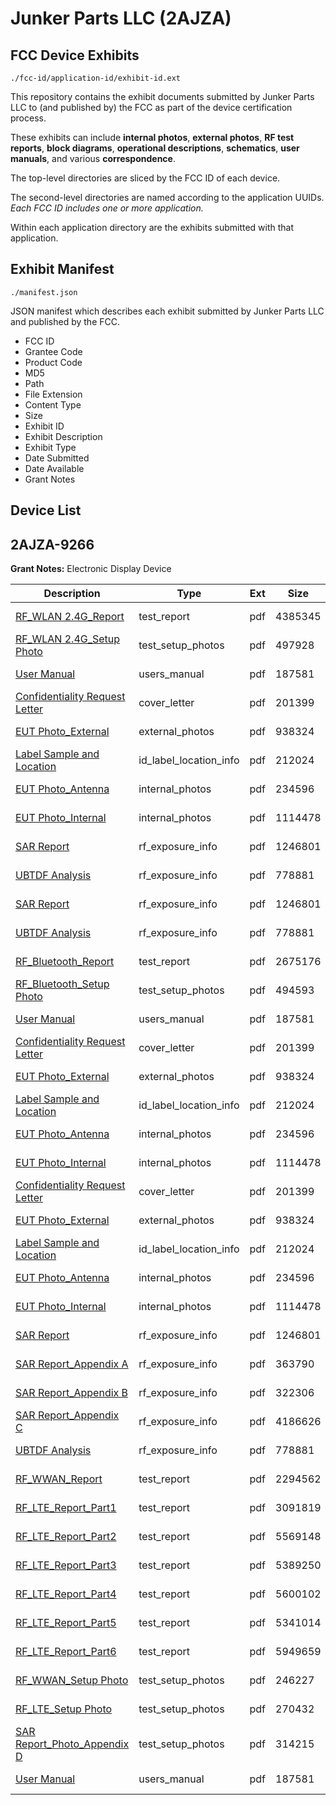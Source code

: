 # Junker Parts LLC (2AJZA)
## FCC Device Exhibits

```
./fcc-id/application-id/exhibit-id.ext
```

This repository contains the exhibit documents submitted by Junker Parts LLC to (and published by) the FCC as part of the device certification process.

These exhibits can include **internal photos**, **external photos**, **RF test reports**, **block diagrams**, **operational descriptions**, **schematics**, **user manuals**, and various **correspondence**.

The top-level directories are sliced by the FCC ID of each device.

The second-level directories are named according to the application UUIDs. *Each FCC ID includes one or more application.*

Within each application directory are the exhibits submitted with that application. 

## Exhibit Manifest

```
./manifest.json
```

JSON manifest which describes each exhibit submitted by Junker Parts LLC and published by the FCC.

- FCC ID
- Grantee Code
- Product Code
- MD5
- Path
- File Extension
- Content Type
- Size
- Exhibit ID
- Exhibit Description
- Exhibit Type
- Date Submitted
- Date Available
- Grant Notes

## Device List
## 2AJZA-9266
**Grant Notes:** Electronic Display Device

| Description | Type | Ext | Size | Submitted | Available |
| ----------- | ---- | --- | ---- | --------- | --------- |
| [RF_WLAN 2.4G_Report](2AJZA-9266/53753290cd04fff6f520812d98f317f8/4005551.pdf) | test_report | pdf | 4385345 | 2018-09-14 | 2018-10-16 |
| [RF_WLAN 2.4G_Setup Photo](2AJZA-9266/53753290cd04fff6f520812d98f317f8/4005547.pdf) | test_setup_photos | pdf | 497928 | 2018-09-14 | 2019-04-14 |
| [User Manual](2AJZA-9266/53753290cd04fff6f520812d98f317f8/4005533.pdf) | users_manual | pdf | 187581 | 2018-09-14 | 2019-04-14 |
| [Confidentiality Request Letter](2AJZA-9266/53753290cd04fff6f520812d98f317f8/4005534.pdf) | cover_letter | pdf | 201399 | 2018-09-14 | 2018-10-16 |
| [EUT Photo_External](2AJZA-9266/53753290cd04fff6f520812d98f317f8/4005530.pdf) | external_photos | pdf | 938324 | 2018-09-14 | 2019-04-14 |
| [Label Sample and Location](2AJZA-9266/53753290cd04fff6f520812d98f317f8/4005535.pdf) | id_label_location_info | pdf | 212024 | 2018-09-14 | 2018-10-16 |
| [EUT Photo_Antenna](2AJZA-9266/53753290cd04fff6f520812d98f317f8/4005529.pdf) | internal_photos | pdf | 234596 | 2018-09-14 | 2019-04-14 |
| [EUT Photo_Internal](2AJZA-9266/53753290cd04fff6f520812d98f317f8/4005531.pdf) | internal_photos | pdf | 1114478 | 2018-09-14 | 2019-04-14 |
| [SAR Report](2AJZA-9266/53753290cd04fff6f520812d98f317f8/4005537.pdf) | rf_exposure_info | pdf | 1246801 | 2018-09-14 | 2018-10-16 |
| [UBTDF Analysis](2AJZA-9266/53753290cd04fff6f520812d98f317f8/4005538.pdf) | rf_exposure_info | pdf | 778881 | 2018-09-14 | 2018-10-16 |
| [SAR Report](2AJZA-9266/4ec106842289f4681d7eacac8415c7db/4005537.pdf) | rf_exposure_info | pdf | 1246801 | 2018-09-14 | 2018-10-16 |
| [UBTDF Analysis](2AJZA-9266/4ec106842289f4681d7eacac8415c7db/4005538.pdf) | rf_exposure_info | pdf | 778881 | 2018-09-14 | 2018-10-16 |
| [RF_Bluetooth_Report](2AJZA-9266/4ec106842289f4681d7eacac8415c7db/4005536.pdf) | test_report | pdf | 2675176 | 2018-09-14 | 2018-10-16 |
| [RF_Bluetooth_Setup Photo](2AJZA-9266/4ec106842289f4681d7eacac8415c7db/4005532.pdf) | test_setup_photos | pdf | 494593 | 2018-09-14 | 2019-04-14 |
| [User Manual](2AJZA-9266/4ec106842289f4681d7eacac8415c7db/4005533.pdf) | users_manual | pdf | 187581 | 2018-09-14 | 2019-04-14 |
| [Confidentiality Request Letter](2AJZA-9266/4ec106842289f4681d7eacac8415c7db/4005534.pdf) | cover_letter | pdf | 201399 | 2018-09-14 | 2018-10-16 |
| [EUT Photo_External](2AJZA-9266/4ec106842289f4681d7eacac8415c7db/4005530.pdf) | external_photos | pdf | 938324 | 2018-09-14 | 2019-04-14 |
| [Label Sample and Location](2AJZA-9266/4ec106842289f4681d7eacac8415c7db/4005535.pdf) | id_label_location_info | pdf | 212024 | 2018-09-14 | 2018-10-16 |
| [EUT Photo_Antenna](2AJZA-9266/4ec106842289f4681d7eacac8415c7db/4005529.pdf) | internal_photos | pdf | 234596 | 2018-09-14 | 2019-04-14 |
| [EUT Photo_Internal](2AJZA-9266/4ec106842289f4681d7eacac8415c7db/4005531.pdf) | internal_photos | pdf | 1114478 | 2018-09-14 | 2019-04-14 |
| [Confidentiality Request Letter](2AJZA-9266/fb81c1bb44b1155db0265cf70813aed3/4005534.pdf) | cover_letter | pdf | 201399 | 2018-09-14 | 2018-10-16 |
| [EUT Photo_External](2AJZA-9266/fb81c1bb44b1155db0265cf70813aed3/4005530.pdf) | external_photos | pdf | 938324 | 2018-09-14 | 2019-04-14 |
| [Label Sample and Location](2AJZA-9266/fb81c1bb44b1155db0265cf70813aed3/4005535.pdf) | id_label_location_info | pdf | 212024 | 2018-09-14 | 2018-10-16 |
| [EUT Photo_Antenna](2AJZA-9266/fb81c1bb44b1155db0265cf70813aed3/4005529.pdf) | internal_photos | pdf | 234596 | 2018-09-14 | 2019-04-14 |
| [EUT Photo_Internal](2AJZA-9266/fb81c1bb44b1155db0265cf70813aed3/4005531.pdf) | internal_photos | pdf | 1114478 | 2018-09-14 | 2019-04-14 |
| [SAR Report](2AJZA-9266/fb81c1bb44b1155db0265cf70813aed3/4005537.pdf) | rf_exposure_info | pdf | 1246801 | 2018-09-14 | 2018-10-16 |
| [SAR Report_Appendix A](2AJZA-9266/fb81c1bb44b1155db0265cf70813aed3/4005613.pdf) | rf_exposure_info | pdf | 363790 | 2018-09-14 | 2018-10-16 |
| [SAR Report_Appendix B](2AJZA-9266/fb81c1bb44b1155db0265cf70813aed3/4005614.pdf) | rf_exposure_info | pdf | 322306 | 2018-09-14 | 2018-10-16 |
| [SAR Report_Appendix C](2AJZA-9266/fb81c1bb44b1155db0265cf70813aed3/4005615.pdf) | rf_exposure_info | pdf | 4186626 | 2018-09-14 | 2018-10-16 |
| [UBTDF Analysis](2AJZA-9266/fb81c1bb44b1155db0265cf70813aed3/4005538.pdf) | rf_exposure_info | pdf | 778881 | 2018-09-14 | 2018-10-16 |
| [RF_WWAN_Report](2AJZA-9266/fb81c1bb44b1155db0265cf70813aed3/4005592.pdf) | test_report | pdf | 2294562 | 2018-09-14 | 2018-10-16 |
| [RF_LTE_Report_Part1](2AJZA-9266/fb81c1bb44b1155db0265cf70813aed3/4005593.pdf) | test_report | pdf | 3091819 | 2018-09-14 | 2018-10-16 |
| [RF_LTE_Report_Part2](2AJZA-9266/fb81c1bb44b1155db0265cf70813aed3/4005594.pdf) | test_report | pdf | 5569148 | 2018-09-14 | 2018-10-16 |
| [RF_LTE_Report_Part3](2AJZA-9266/fb81c1bb44b1155db0265cf70813aed3/4005595.pdf) | test_report | pdf | 5389250 | 2018-09-14 | 2018-10-16 |
| [RF_LTE_Report_Part4](2AJZA-9266/fb81c1bb44b1155db0265cf70813aed3/4005596.pdf) | test_report | pdf | 5600102 | 2018-09-14 | 2018-10-16 |
| [RF_LTE_Report_Part5](2AJZA-9266/fb81c1bb44b1155db0265cf70813aed3/4005597.pdf) | test_report | pdf | 5341014 | 2018-09-14 | 2018-10-16 |
| [RF_LTE_Report_Part6](2AJZA-9266/fb81c1bb44b1155db0265cf70813aed3/4005598.pdf) | test_report | pdf | 5949659 | 2018-09-14 | 2018-10-16 |
| [RF_WWAN_Setup Photo](2AJZA-9266/fb81c1bb44b1155db0265cf70813aed3/4005574.pdf) | test_setup_photos | pdf | 246227 | 2018-09-14 | 2019-04-14 |
| [RF_LTE_Setup Photo](2AJZA-9266/fb81c1bb44b1155db0265cf70813aed3/4005575.pdf) | test_setup_photos | pdf | 270432 | 2018-09-14 | 2019-04-14 |
| [SAR Report_Photo_Appendix D](2AJZA-9266/fb81c1bb44b1155db0265cf70813aed3/4005576.pdf) | test_setup_photos | pdf | 314215 | 2018-09-14 | 2019-04-14 |
| [User Manual](2AJZA-9266/fb81c1bb44b1155db0265cf70813aed3/4005533.pdf) | users_manual | pdf | 187581 | 2018-09-14 | 2019-04-14 |
